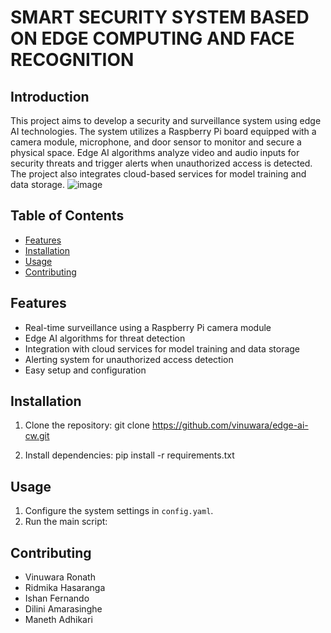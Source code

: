 # SMART SECURITY SYSTEM BASED ON EDGE COMPUTING AND FACE RECOGNITION



## Introduction
This project aims to develop a security and surveillance system using edge AI technologies. The system utilizes a Raspberry Pi board equipped with a camera module, microphone, and door sensor to monitor and secure a physical space. Edge AI algorithms analyze video and audio inputs for security threats and trigger alerts when unauthorized access is detected. The project also integrates cloud-based services for model training and data storage.
![image](https://github.com/vinuwara/edge-ai-cw/assets/100549890/52717642-9ca8-4443-bd56-216fe973553d)




## Table of Contents
- [Features](#features)
- [Installation](#installation)
- [Usage](#usage)
- [Contributing](#contributing)


## Features
- Real-time surveillance using a Raspberry Pi camera module
- Edge AI algorithms for threat detection
- Integration with cloud services for model training and data storage
- Alerting system for unauthorized access detection
- Easy setup and configuration

## Installation
1. Clone the repository:
git clone https://github.com/vinuwara/edge-ai-cw.git

2. Install dependencies:
pip install -r requirements.txt

## Usage
1. Configure the system settings in `config.yaml`.
2. Run the main script:

## Contributing
- Vinuwara Ronath	
- Ridmika Hasaranga
- Ishan Fernando
- Dilini Amarasinghe
- Maneth Adhikari

